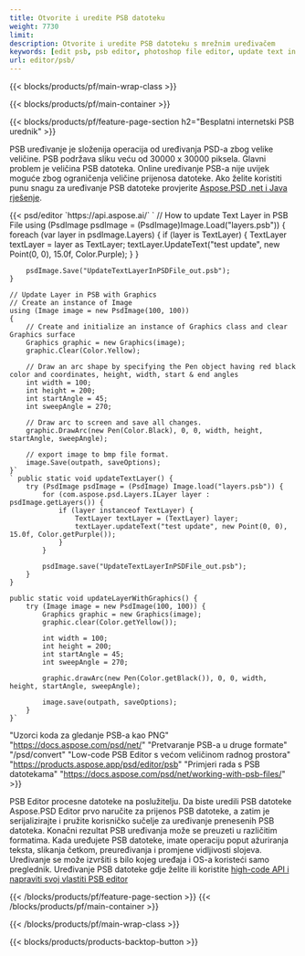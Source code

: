 ```yaml
---
title: Otvorite i uredite PSB datoteku
weight: 7730
limit: 
description: Otvorite i uredite PSB datoteku s mrežnim uređivačem
keywords: [edit psb, psb editor, photoshop file editor, update text in psb, update psb, open psb, update text in psb]
url: editor/psb/
---
```


{{< blocks/products/pf/main-wrap-class >}}

{{< blocks/products/pf/main-container >}}

{{< blocks/products/pf/feature-page-section h2="Besplatni internetski PSB urednik" >}}
<p>PSB uređivanje je složenija operacija od uređivanja PSD-a zbog velike veličine. PSB podržava sliku veću od 30000 x 30000 piksela. Glavni problem je veličina PSB datoteka. Online uređivanje PSB-a nije uvijek moguće zbog ograničenja veličine prijenosa datoteke. Ako želite koristiti punu snagu za uređivanje PSB datoteke provjerite <a href="/psd/{{< lang-code >}}">Aspose.PSD .net i Java rješenje</a>. </p>
{{< psd/editor `https://api.aspose.ai/` 
`	// How to update Text Layer in PSB File
	using (PsdImage psdImage = (PsdImage)Image.Load("layers.psb"))
  	{
		foreach (var layer in psdImage.Layers)
		{
			if (layer is TextLayer)
			{
				TextLayer textLayer = layer as TextLayer;
				textLayer.UpdateText("test update", new Point(0, 0), 15.0f, Color.Purple);
			}
		}

		psdImage.Save("UpdateTextLayerInPSDFile_out.psb");
	}
	
	// Update Layer in PSB with Graphics
	// Create an instance of Image
	using (Image image = new PsdImage(100, 100))
	{
		// Create and initialize an instance of Graphics class and clear Graphics surface
		Graphics graphic = new Graphics(image);
		graphic.Clear(Color.Yellow);

		// Draw an arc shape by specifying the Pen object having red black color and coordinates, height, width, start & end angles                 
		int width = 100;
		int height = 200;
		int startAngle = 45;
		int sweepAngle = 270;

		// Draw arc to screen and save all changes.
		graphic.DrawArc(new Pen(Color.Black), 0, 0, width, height, startAngle, sweepAngle);

		// export image to bmp file format.
		image.Save(outpath, saveOptions);
	}` 
	` public static void updateTextLayer() {
        try (PsdImage psdImage = (PsdImage) Image.load("layers.psb")) {
            for (com.aspose.psd.Layers.ILayer layer : psdImage.getLayers()) {
                if (layer instanceof TextLayer) {
                    TextLayer textLayer = (TextLayer) layer;
                    textLayer.updateText("test update", new Point(0, 0), 15.0f, Color.getPurple());
                }
            }

            psdImage.save("UpdateTextLayerInPSDFile_out.psb");
        }
    }

    public static void updateLayerWithGraphics() {
        try (Image image = new PsdImage(100, 100)) {
            Graphics graphic = new Graphics(image);
            graphic.clear(Color.getYellow());

            int width = 100;
            int height = 200;
            int startAngle = 45;
            int sweepAngle = 270;

            graphic.drawArc(new Pen(Color.getBlack()), 0, 0, width, height, startAngle, sweepAngle);

            image.save(outpath, saveOptions);
        }
    }` 
"Uzorci koda za gledanje PSB-a kao PNG"  "https://docs.aspose.com/psd/net/" 
"Pretvaranje PSB-a u druge formate"  "/psd/convert" 
"Low-code PSB Editor s većom veličinom radnog prostora" "https://products.aspose.app/psd/editor/psb" 
"Primjeri rada s PSB datotekama" "https://docs.aspose.com/psd/net/working-with-psb-files/" >}}
<p>PSB Editor procesne datoteke na poslužitelju. Da biste uredili PSB datoteke Aspose.PSD Editor prvo naručite za prijenos PSB datoteke, a zatim je serijalizirajte i pružite korisničko sučelje za uređivanje prenesenih PSB datoteka. Konačni rezultat PSB uređivanja može se preuzeti u različitim formatima. Kada uređujete PSB datoteke, imate operaciju poput ažuriranja teksta, slikanja četkom, preuređivanja i promjene vidljivosti slojeva. Uređivanje se može izvršiti s bilo kojeg uređaja i OS-a koristeći samo preglednik. Uređivanje PSB datoteke gdje želite ili koristite <a href="https://docs.aspose.com/psd/net/working-with-psb-files/">high-code API i napraviti svoj vlastiti PSB editor</a></p>

{{< /blocks/products/pf/feature-page-section >}}
{{< /blocks/products/pf/main-container >}}


{{< /blocks/products/pf/main-wrap-class >}}

{{< blocks/products/products-backtop-button >}}

